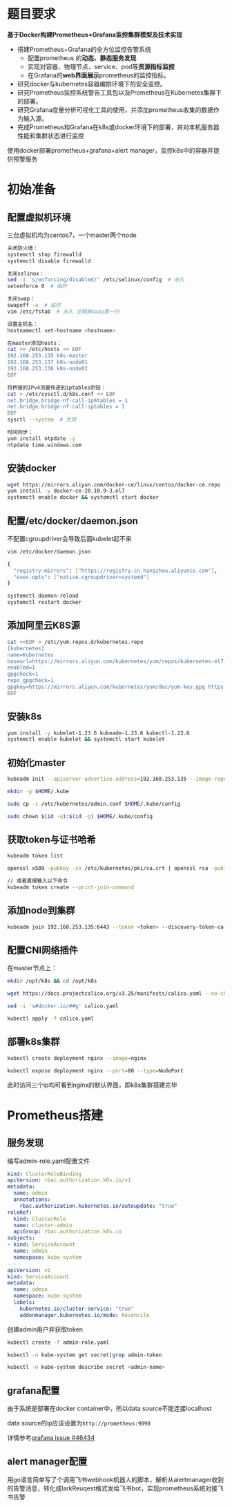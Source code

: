 # 题目要求

**基于Docker构建Prometheus+Grafana监控集群模型及技术实现**

- 搭建Prometheus+Grafana的全方位监控告警系统
  - 配置prometheus 的**动态、静态服务发现**
  - 实现对容器、物理节点、service、pod等**资源指标监控**
  - 在Grafana的**web界面展示**prometheus的监控指标。
- 研究docker与kubernetes容器编排环境下的安全监控。
- 研究Prometheus监控系统警告工具包以及Prometheus在Kubernetes集群下的部署。
- 研究Grafana度量分析可视化工具的使用，并添加prometheus收集的数据作为输入源。
- 完成Prometheus和Grafana在k8s或docker环境下的部署，并对本机服务器性能和集群状态进行监控

使用docker部署prometheus+grafana+alert manager，监控k8s中的容器并提供预警服务

# 初始准备

## 配置虚拟机环境

三台虚拟机均为centos7，一个master两个node

```bash
关闭防火墙：
systemctl stop firewalld
systemctl disable firewalld

关闭selinux：
sed -i 's/enforcing/disabled/' /etc/selinux/config  # 永久
setenforce 0  # 临时

关闭swap：
swapoff -a  # 临时
vim /etc/fstab  # 永久 注释掉swap那一行

设置主机名：
hostnamectl set-hostname <hostname>

在master添加hosts：
cat >> /etc/hosts << EOF
192.168.253.135 k8s-master
192.168.253.137 k8s-node01
192.168.253.136 k8s-node02
EOF

将桥接的IPv4流量传递到iptables的链：
cat > /etc/sysctl.d/k8s.conf << EOF
net.bridge.bridge-nf-call-ip6tables = 1
net.bridge.bridge-nf-call-iptables = 1
EOF
sysctl --system  # 生效

时间同步：
yum install ntpdate -y
ntpdate time.windows.com
```

## 安装docker

```bash
wget https://mirrors.aliyun.com/docker-ce/linux/centos/docker-ce.repo -O /etc/yum.repos.d/docker-ce.repo
yum install -y docker-ce-20.10.9-3.el7
systemctl enable docker && systemctl start docker
```

## 配置/etc/docker/daemon.json

不配置cgroupdriver会导致后面kubelet起不来

```bash
vim /etc/docker/daemon.json

{
  "registry-mirrors": ["https://registry.cn-hangzhou.aliyuncs.com"],
  "exec-opts": ["native.cgroupdriver=systemd"]
}

systemctl daemon-reload
systemctl restart docker
```

## 添加阿里云K8S源

```bash
cat <<EOF > /etc/yum.repos.d/kubernetes.repo
[kubernetes]
name=Kubernetes
baseurl=https://mirrors.aliyun.com/kubernetes/yum/repos/kubernetes-el7-x86_64/
enabled=1
gpgcheck=1
repo_gpgcheck=1
gpgkey=https://mirrors.aliyun.com/kubernetes/yum/doc/yum-key.gpg https://mirrors.aliyun.com/kubernetes/yum/doc/rpm-package-key.gpg
EOF
```

## 安装k8s

```bash
yum install -y kubelet-1.23.6 kubeadm-1.23.6 kubectl-1.23.6
systemctl enable kubelet && systemctl start kubelet
```

## 初始化master

```sh
kubeadm init --apiserver-advertise-address=192.168.253.135 --image-repository registry.aliyuncs.com/google_containers --kubernetes-version v1.23.6 --service-cidr=10.96.0.0/12 --pod-network-cidr=10.244.0.0/16

mkdir -p $HOME/.kube

sudo cp -i /etc/kubernetes/admin.conf $HOME/.kube/config

sudo chown $(id -u):$(id -g) $HOME/.kube/config
```

## 获取token与证书哈希

```bash
kubeadm token list

openssl x509 -pubkey -in /etc/kubernetes/pki/ca.crt | openssl rsa -pubin -outfrom der 2>/dev/null | openssl dgst -sha256 -hex | sed 's/^.* //'

// 或者直接输入以下命令
kubeadm token create --print-join-command
```

## 添加node到集群

```bash
kubeadm join 192.168.253.135:6443 --token <token> --discovery-token-ca-cert-hash <sha256:ca>
```

## 配置CNI网络插件

在master节点上：

```bash
mkdir /opt/k8s && cd /opt/k8s

wget https://docs.projectcalico.org/v3.25/manifests/calico.yaml --no-check-certificate

sed -i 's#docker.io/##g' calico.yaml

kubectl apply -f calico.yaml
```

## 部署k8s集群

```bash
kubectl create deployment nginx --image=nginx

kubectl expose deployment nginx --port=80 --type=NodePort
```

此时访问三个ip均可看到nginx的默认界面，即k8s集群搭建完毕

# Prometheus搭建

## 服务发现
编写admin-role.yaml配置文件
```yaml
kind: ClusterRoleBinding
apiVersion: rbac.authorization.k8s.io/v1
metadata:
  name: admin
  annotations:
    rbac.authorization.kubernetes.io/autoupdate: "true"
roleRef:
  kind: ClusterRole
  name: cluster-admin
  apiGroup: rbac.authorization.k8s.io
subjects:
- kind: ServiceAccount
  name: admin
  namespace: kube-system
---
apiVersion: v1
kind: ServiceAccount
metadata:
  name: admin
  namespace: kube-system
  labels:
    kubernetes.io/cluster-service: "true"
    addonmanager.kubernetes.io/mode: Reconcile
```
创建admin用户并获取token
```bash
kubectl create -f admin-role.yaml

kubectl -n kube-system get secret|grep admin-token

kubectl -n kube-system describe secret <admin-name>
```
## grafana配置

由于系统是部署在docker container中，所以data source不能连接localhost

data source的ip应该设置为`http://prometheus:9090`

详情参考[grafana issue #46434](https://github.com/grafana/grafana/issues/46434)

## alert manager配置

用go语言简单写了个调用飞书webhook机器人的脚本，解析从alertmanager收到的告警消息，转化成larkReuqest格式发给飞书bot，实现prometheus系统对接飞书告警

